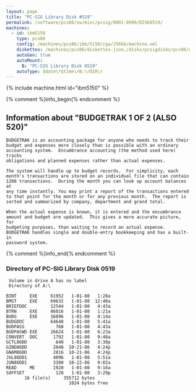 ```yaml
---
layout: page
title: "PC-SIG Library Disk #519"
permalink: /software/pcx86/sw/misc/pcsig/0001-0999/DISK0519/
machines:
  - id: ibm5150
    type: pcx86
    config: /machines/pcx86/ibm/5150/cga/256kb/machine.xml
    diskettes: /machines/pcx86/diskettes.json,/disks/pcsigdisks/pcx86/diskettes.json
    autoGen: true
    autoMount:
      B: "PC-SIG Library Disk 0519"
    autoType: $date\r$time\rB:\rDIR\r
---
```


{% include machine.html id="ibm5150" %}

{% comment %}info_begin{% endcomment %}

## Information about "BUDGETRAK 1 OF 2 (ALSO 520)"

    BUDGETRAK is an accounting package for anyone who needs to track their
    budget and expenses more closely than is possible with an ordinary
    accounting system.  Encumbrance accounting (the method used here) tracks
    obligations and planned expenses rather than actual expenses.
    
    The system will handle up to budget records.  For simplicity, each
    month's transactions are stored on an individual file that can contain
    1200 transactions.  During the month you can look up account balances at
    any time instantly. You may print a report of the transactions entered
    to that point for the month or for any previous month.  The report is
    sorted and summarized by company, department and grand total.
    
    When the actual expense is known, it is entered and the encumbrance
    amount and budget are updated.  This gives a more accurate picture, for
    budgeting purposes, than waiting to record an actual expense.
    BUDGETRAK handles single and double-entry bookkeeping and has a built-in
    password system.
{% comment %}info_end{% endcomment %}


### Directory of PC-SIG Library Disk 0519

     Volume in drive A has no label
     Directory of A:\

    BINT     EXE     61952   1-01-80   1:28a
    BMST     EXE     69632   1-01-80  12:40a
    BRIEFDOC         12544   1-01-80   4:43a
    BTRN     EXE     86016   1-01-80   1:21a
    BUDG     EXE     16896   1-01-80   4:14a
    BUDGDOC          64640   1-01-80   5:41a
    BUDPASS            768   1-01-80   4:43a
    BUDPASWD EXE     26624   1-01-80   6:23a
    CONVERT  DOC      1792   1-01-80   9:48a
    GCTL86DD           640   1-01-80   3:30p
    GIND86DD          2048  10-21-86   4:24p
    GNAM86DD          2816  10-21-86   4:24p
    JUL86DD1          4096   1-01-80   5:51a
    JUN86DD1          3200  10-22-86   9:02a
    READ     ME       1920   1-01-80   9:16a
    SOFFSET            128   1-01-80   3:29p
           16 file(s)     355712 bytes
                            1024 bytes free
